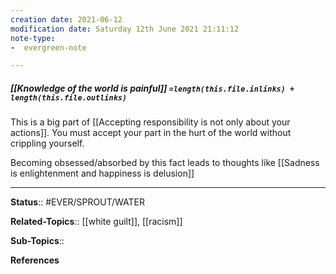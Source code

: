 ```yaml
---
creation date: 2021-06-12
modification date: Saturday 12th June 2021 21:11:12
note-type: 
-  evergreen-note

---
```


##### [[Knowledge of the world is painful]] `=length(this.file.inlinks) + length(this.file.outlinks)`

This is a big part of [[Accepting responsibility is not only about your actions]]. You must accept your part in the hurt of the world without crippling yourself.

Becoming obsessed/absorbed by this fact leads to thoughts like [[Sadness is enlightenment and happiness is delusion]]

---

**Status**:: #EVER/SPROUT/WATER  

**Related-Topics**:: [[white guilt]], [[racism]]
	
**Sub-Topics**::
	
**References**